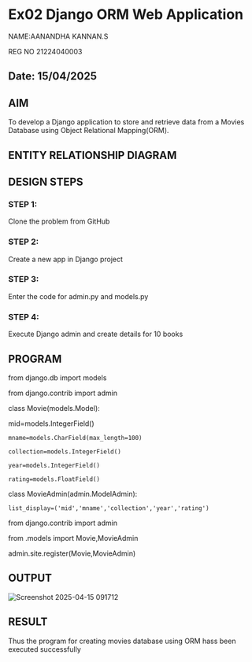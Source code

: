 # Ex02 Django ORM Web Application
NAME:AANANDHA KANNAN.S

REG NO 21224040003

## Date: 15/04/2025

## AIM
To develop a Django application to store and retrieve data from a Movies Database using Object Relational Mapping(ORM).

## ENTITY RELATIONSHIP DIAGRAM



## DESIGN STEPS

### STEP 1:
Clone the problem from GitHub

### STEP 2:
Create a new app in Django project

### STEP 3:
Enter the code for admin.py and models.py

### STEP 4:
Execute Django admin and create details for 10 books

## PROGRAM

from django.db import models

from django.contrib import admin

class Movie(models.Model):

mid=models.IntegerField()

    mname=models.CharField(max_length=100)
    
    collection=models.IntegerField()
    
    year=models.IntegerField()
    
    rating=models.FloatField()

class MovieAdmin(admin.ModelAdmin):
    
    list_display=('mid','mname','collection','year','rating')

from django.contrib import admin

from .models import Movie,MovieAdmin

admin.site.register(Movie,MovieAdmin)



## OUTPUT

![Screenshot 2025-04-15 091712](https://github.com/user-attachments/assets/aa021b81-7d75-4ea7-af3e-9f6b9d4e9580)



## RESULT
Thus the program for creating movies database using ORM hass been executed successfully
